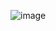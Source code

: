 ![image](https://github.com/Samarth639/Calculator/assets/137604394/7f8b3efb-e860-4f75-9661-92a3fe7f3867)
